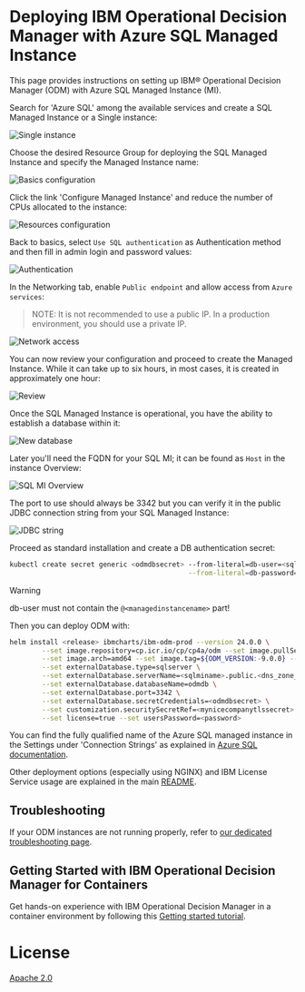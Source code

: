 # Deploying IBM Operational Decision Manager with Azure SQL Managed Instance

This page provides instructions on setting up IBM® Operational Decision Manager (ODM) with Azure SQL Managed Instance (MI).

Search for 'Azure SQL' among the available services and create a SQL Managed Instance or a Single instance:

![Single instance](images/sqlmi-select_offer.png)

Choose the desired Resource Group for deploying the SQL Managed Instance and specify the Managed Instance name:

![Basics configuration](images/sqlmi-basics.png)

Click the link 'Configure Managed Instance' and reduce the number of CPUs allocated to the instance:

![Resources configuration](images/sqlmi-resources.png)

Back to basics, select `Use SQL authentication` as Authentication method and then fill in admin login and password values:

![Authentication](images/sqlmi-authentication.png)

In the Networking tab, enable `Public endpoint` and allow access from `Azure services`:
> NOTE: It is not recommended to use a public IP. In a production environment, you should use a private IP.

![Network access](images/sqlmi-network.png)

You can now review your configuration and proceed to create the Managed Instance. While it can take up to six hours, in most cases, it is created in approximately one hour:

![Review](images/sqlmi-review.png)

Once the SQL Managed Instance is operational, you have the ability to establish a database within it:

![New database](images/sqlmi-newdb.png)

Later you'll need the FQDN for your SQL MI; it can be found as `Host` in the instance Overview:

![SQL MI Overview](images/sqlmi-overview.png)

The port to use should always be 3342 but you can verify it in the public JDBC connection string from your SQL Managed Instance:

![JDBC string](images/sqlmi-jdbcstring.png)

Proceed as standard installation and create a DB authentication secret:

```bash
kubectl create secret generic <odmdbsecret> --from-literal=db-user=<sqlmiadmin> \
                                            --from-literal=db-password='<password>'
```

> [!WARNING]
> db-user must not contain the `@<managedinstancename>` part!

Then you can deploy ODM with:

```bash
helm install <release> ibmcharts/ibm-odm-prod --version 24.0.0 \
        --set image.repository=cp.icr.io/cp/cp4a/odm --set image.pullSecrets=<registrysecret> \
        --set image.arch=amd64 --set image.tag=${ODM_VERSION:-9.0.0} --set service.type=LoadBalancer \
        --set externalDatabase.type=sqlserver \
        --set externalDatabase.serverName=<sqlminame>.public.<dns_zone_identifier>.database.windows.net \
        --set externalDatabase.databaseName=odmdb \
        --set externalDatabase.port=3342 \
        --set externalDatabase.secretCredentials=<odmdbsecret> \
        --set customization.securitySecretRef=<mynicecompanytlssecret> \
        --set license=true --set usersPassword=<password>
```

You can find the fully qualified name of the Azure SQL managed instance in the Settings under 'Connection Strings' as explained in [Azure SQL documentation](https://learn.microsoft.com/en-us/azure/azure-sql/managed-instance/public-endpoint-configure?view=azuresql&tabs=azure-portal).

Other deployment options (especially using NGINX) and IBM License Service usage are explained in the main [README](README.md).

## Troubleshooting

If your ODM instances are not running properly, refer to [our dedicated troubleshooting page](https://ibmdocs-test.dcs.ibm.com/docs/en/odm/9.0.0?topic=900-troubleshooting-support).

## Getting Started with IBM Operational Decision Manager for Containers

Get hands-on experience with IBM Operational Decision Manager in a container environment by following this [Getting started tutorial](https://github.com/DecisionsDev/odm-for-container-getting-started/blob/master/README.md).

# License

[Apache 2.0](/LICENSE)
